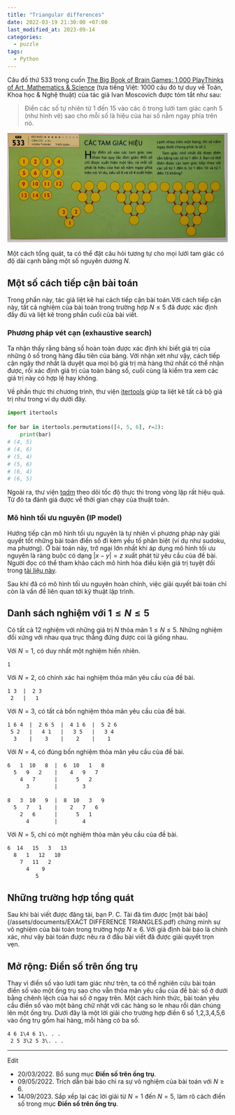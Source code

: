 ```yaml
---
title: "Triangular differences"
date: 2022-03-19 21:30:00 +07:00
last_modified_at: 2023-09-14
categories:
  - puzzle
tags:
  - Python
---
```


Câu đố thứ 533 trong cuốn [The Big Book of Brain Games: 1,000 PlayThinks of Art, Mathematics & Science](https://www.amazon.com/Big-Book-Brain-Games-Mathematics/dp/0761134662) (tựa tiếng Việt: 1000 câu đó tự duy về Toán, Khoa học & Nghệ thuật) của tác giả Ivan Moscovich được tóm tắt như sau:

> Điền các số tự nhiên từ 1 đến 15 vào các ô trong lưới tam giác cạnh 5 (như hình vẽ) sao cho mỗi số là hiệu của hai số nằm ngay phía trên nó.

![Câu đố Các tam giác hiệu](/assets/images/triangularDifference.jpg)

Một cách tổng quát, ta có thể đặt câu hỏi tương tự cho mọi lưới tam giác có độ dài cạnh bằng một số nguyên dương $N$.

## Một số cách tiếp cận bài toán

Trong phần này, tác giả liệt kê hai cách tiếp cận bài toán.Với cách tiếp cận này, tất cả nghiệm của bài toán trong trường hợp $N \le 5$ đã được xác định đầy đủ và liệt kê trong phần cuối của bài viết.

### Phương pháp vét cạn (exhaustive search)

Ta nhận thấy rằng bảng số hoàn toàn được xác định khi biết giá trị của những ô số trong hàng đầu tiên của bảng. Với nhận xét như vậy, cách tiếp cận ngây thơ nhất là duyệt qua mọi bộ giá trị mà hàng thứ nhất có thể nhận được, rồi xác định giá trị của toàn bảng số, cuối cùng là kiểm tra xem các giá trị này có hợp lệ hay không.

Về phần thực thi chương trình, thư viện [itertools](https://docs.python.org/3/library/itertools.html) giúp ta liệt kê tất cả bộ giá trị như trong ví dụ dưới đây.
```py
import itertools

for bar in itertools.permutations([4, 5, 6], r=2):
    print(bar)
# (4, 5)
# (4, 6)
# (5, 4)
# (5, 6)
# (6, 4)
# (6, 5)
```

Ngoài ra, thư viện [tqdm](https://github.com/tqdm/tqdm) theo dõi tốc độ thực thi trong vòng lặp rất hiệu quả. Từ đó ta đánh giá được về thời gian chạy của thuật toán.

### Mô hình tối ưu nguyên (IP model)

Hướng tiếp cận mô hình tối ưu nguyên là tự nhiên vì phương pháp này giải quyết tốt những bài toán điền số đi kèm yếu tố phân biệt (ví dụ như sudoku, ma phương). Ở bài toán này, trở ngại lớn nhất khi áp dụng mô hình tối ưu nguyên là ràng buộc có dạng $\lvert x-y \rvert = z$ xuất phát từ yêu cầu của đề bài. Người đọc có thể tham khảo cách mô hình hóa điều kiện giá trị tuyệt đối trong [tài liệu này](https://github.com/thanhtung1005/Optimization-Homework/blob/main/Modeling_Constraint.pdf).

Sau khi đã có mô hình tối ưu nguyên hoàn chỉnh, việc giải quyết bài toán chỉ còn là vấn đề liên quan tới kỹ thuật lập trình.

## Danh sách nghiệm với $1\le N\le 5$

Có tất cả 12 nghiệm với những giá trị $N$ thỏa mãn $1\le N \le 5$. Những nghiệm đối xứng với nhau qua trục thẳng đứng được coi là giống nhau.

Với $N = 1$, có duy nhất một nghiệm hiển nhiên.
```
1
```

Với $N = 2$, có chính xác hai nghiệm thỏa mãn yêu cầu của đề bài.
```
1 3  |  2 3
 2   |   1
```

Với $N = 3$, có tất cả bốn nghiệm thỏa mãn yêu cầu của đề bài.
```
1 6 4  |  2 6 5  |  4 1 6  |  5 2 6
 5 2   |   4 1   |   3 5   |   3 4
  3    |    3    |    2    |    1
```

Với $N = 4$, có đúng bốn nghiệm thỏa mãn yêu cầu của đề bài.
```
6   1  10   8  |  6  10   1   8
  5   9   2    |    4   9   7
    4   7      |      5   2
      3        |        3

8   3  10   9  |  8  10   3   9
  5   7   1    |    2   7   6
    2   6      |      5   1
      4        |        4
```

Với $N = 5$, chỉ có một nghiệm thỏa mãn yêu cầu của đề bài.
```
6  14   15   3   13
  8   1   12   10
    7   11   2
      4    9
         5
```

## Những trường hợp tổng quát
Sau khi bài viết được đăng tải, bạn P. C. Tài đã tìm được [một bài báo](/assets/documents/EXACT DIFFERENCE TRIANGLES.pdf) chứng minh sự vô nghiệm của bài toán trong trường hợp $N \ge 6$. Với giả định bài báo là chính xác, như vậy bài toán được nêu ra ở đầu bài viết đã được giải quyết trọn vẹn.

## Mở rộng: Điền số trên ống trụ
Thay vì điền số vào lưới tam giác như trên, ta có thể nghiên cứu bài toán điền số vào một ống trụ sao cho vẫn thỏa mãn yêu cầu của đề bài: số ở dưới bằng chênh lệch của hai số ở ngay trên. Một cách hình thức, bài toán yêu cầu điền số vào một bảng chữ nhật với các hàng so le nhau rồi dán chúng lên một ống trụ. Dưới đây là một lời giải cho trường hợp điền 6 số 1,2,3,4,5,6 vào ống trụ gồm hai hàng, mỗi hàng có ba số.
```
4 6 1\4 6 1\. . .
 2 5 3\2 5 3\. . .
```

---

Edit
- 20/03/2022. Bổ sung mục **Điền số trên ống trụ**.
- 09/05/2022. Trích dẫn bài báo chỉ ra sự vô nghiệm của bài toán với $N \ge 6$.
- 14/09/2023. Sắp xếp lại các lời giải từ $N=1$ đến $N=5$, làm rõ cách điền số trong mục **Điền số trên ống trụ**.

